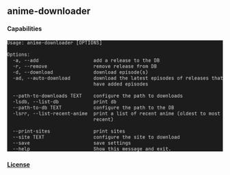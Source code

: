 anime-downloader
-------------------------------------------------------------------------------

#### Capabilities 
![](images/capabilities.png)

#### [License](LICENSE)
